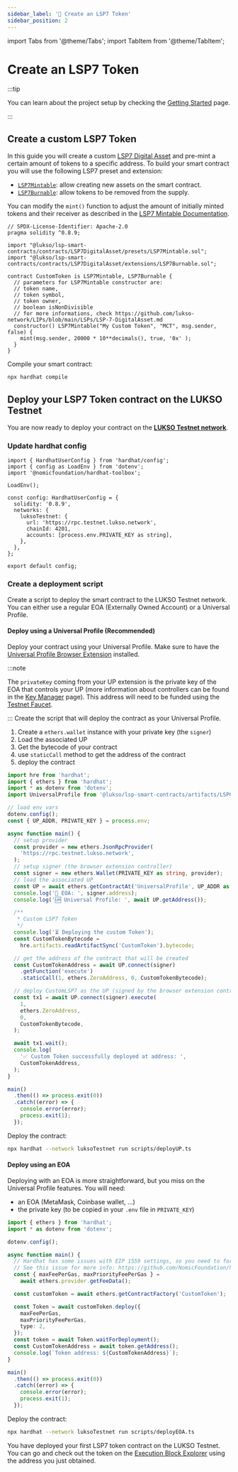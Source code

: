 ```yaml
---
sidebar_label: '🌄 Create an LSP7 Token'
sidebar_position: 2
---
```


import Tabs from '@theme/Tabs';
import TabItem from '@theme/TabItem';

# Create an LSP7 Token

:::tip

You can learn about the project setup by checking the [Getting Started](./getting-started.md) page.

:::

## Create a custom LSP7 Token

In this guide you will create a custom [LSP7 Digital Asset](../../standards/tokens/LSP7-Digital-Asset.md) and pre-mint a certain amount of tokens to a specific address. To build your smart contract you will use the following LSP7 preset and extension:

- [`LSP7Mintable`](../../contracts/contracts/LSP7DigitalAsset/presets/LSP7Mintable.md): allow creating new assets on the smart contract.
- [`LSP7Burnable`](../../contracts/contracts/LSP7DigitalAsset/extensions/LSP7Burnable.md): allow tokens to be removed from the supply.

You can modify the `mint()` function to adjust the amount of initially minted tokens and their receiver as described in the [LSP7 Mintable Documentation](../../contracts/contracts/LSP8IdentifiableDigitalAsset/presets/LSP8Mintable.md#mint).

```solidity title="contracts/MyCustomToken.sol"
// SPDX-License-Identifier: Apache-2.0
pragma solidity ^0.8.9;

import "@lukso/lsp-smart-contracts/contracts/LSP7DigitalAsset/presets/LSP7Mintable.sol";
import "@lukso/lsp-smart-contracts/contracts/LSP7DigitalAsset/extensions/LSP7Burnable.sol";

contract CustomToken is LSP7Mintable, LSP7Burnable {
  // parameters for LSP7Mintable constructor are:
  // token name,
  // token symbol,
  // token owner,
  // boolean isNonDivisible
  // for more informations, check https://github.com/lukso-network/LIPs/blob/main/LSPs/LSP-7-DigitalAsset.md
  constructor() LSP7Mintable("My Custom Token", "MCT", msg.sender, false) {
    mint(msg.sender, 20000 * 10**decimals(), true, '0x' );
  }
}
```

Compile your smart contract:

```bash
npx hardhat compile
```

<!-- ### 🍭 Bonus: create a MockContract to generate the UniversalProfile type

In order to deploy this Custom LSP7 contract, we will interact with a UniversalProfile. We can enhance the developer experience by generating the types for a `UniversalProfile` contract.
To do that, you can create a `MockContract.sol` file in the `contracts/` file with the following content:

```solidity title="contracts/MyCustomToken.sol"
// SPDX-License-Identifier: Apache-2.0
pragma solidity ^0.8.9;
import {UniversalProfile} from '@lukso/lsp-smart-contracts/contracts/UniversalProfile.sol';
```

We are now ready to build our contracts using the command:

```bash
npm run build
``` -->

## Deploy your LSP7 Token contract on the LUKSO Testnet

You are now ready to deploy your contract on the [**LUKSO Testnet network**](../../networks/testnet/parameters).

### Update hardhat config

```solidity title="contracts/MyCustomToken.sol"
import { HardhatUserConfig } from 'hardhat/config';
import { config as LoadEnv } from 'dotenv';
import '@nomicfoundation/hardhat-toolbox';

LoadEnv();

const config: HardhatUserConfig = {
  solidity: '0.8.9',
  networks: {
    luksoTestnet: {
      url: 'https://rpc.testnet.lukso.network',
      chainId: 4201,
      accounts: [process.env.PRIVATE_KEY as string],
    },
  },
};

export default config;
```

### Create a deployment script

Create a script to deploy the smart contract to the LUKSO Testnet network. You can either use a regular EOA (Externally Owned Account) or a Universal Profile.

#### Deploy using a Universal Profile (Recommended)

Deploy your contract using your Universal Profile. Make sure to have the [Universal Profile Browser Extension](/install-up-browser-extension) installed.

:::note

The `privateKey` coming from your UP extension is the private key of the EOA that controls your UP (more information about controllers can be found in the [Key Manager](../../standards/universal-profile/lsp6-key-manager.md) page). This address will need to be funded using the [Testnet Faucet](https://faucet.testnet.lukso.network/).

:::
Create the script that will deploy the contract as your Universal Profile.

1. Create a `ethers.wallet` instance with your private key (the `signer`)
2. Load the associated UP
3. Get the bytecode of your contract
4. use `staticCall` method to get the address of the contract
5. deploy the contract

```ts title="scripts/deployUP.ts"
import hre from 'hardhat';
import { ethers } from 'hardhat';
import * as dotenv from 'dotenv';
import UniversalProfile from '@lukso/lsp-smart-contracts/artifacts/LSP0ERC725Account.json' assert { type: 'json' };

// load env vars
dotenv.config();
const { UP_ADDR, PRIVATE_KEY } = process.env;

async function main() {
  // setup provider
  const provider = new ethers.JsonRpcProvider(
    'https://rpc.testnet.lukso.network',
  );
  // setup signer (the browser extension controller)
  const signer = new ethers.Wallet(PRIVATE_KEY as string, provider);
  // load the associated UP
  const UP = await ethers.getContractAt('UniversalProfile', UP_ADDR as string);
  console.log('🔑 EOA: ', signer.address);
  console.log('🆙 Universal Profile: ', await UP.getAddress());

  /**
   * Custom LSP7 Token
   */
  console.log('⏳ Deploying the custom Token');
  const CustomTokenBytecode =
    hre.artifacts.readArtifactSync('CustomToken').bytecode;

  // get the address of the contract that will be created
  const CustomTokenAddress = await UP.connect(signer)
    .getFunction('execute')
    .staticCall(1, ethers.ZeroAddress, 0, CustomTokenBytecode);

  // deploy CustomLSP7 as the UP (signed by the browser extension controller)
  const tx1 = await UP.connect(signer).execute(
    1,
    ethers.ZeroAddress,
    0,
    CustomTokenBytecode,
  );

  await tx1.wait();
  console.log(
    '✅ Custom Token successfully deployed at address: ',
    CustomTokenAddress,
  );
}

main()
  .then(() => process.exit(0))
  .catch((error) => {
    console.error(error);
    process.exit(1);
  });
```

Deploy the contract:

```bash
npx hardhat --network luksoTestnet run scripts/deployUP.ts
```

#### Deploy using an EOA

Deploying with an EOA is more straightforward, but you miss on the Universal Profile features. You will need:

- an EOA (MetaMask, Coinbase wallet, ...)
- the private key (to be copied in your `.env` file in `PRIVATE_KEY`)

```ts title="scripts/deployEOA.ts"
import { ethers } from 'hardhat';
import * as dotenv from 'dotenv';

dotenv.config();

async function main() {
  // Hardhat has some issues with EIP 1559 settings, so you need to force it
  // See this issue for more info: https://github.com/NomicFoundation/hardhat/issues/3418
  const { maxFeePerGas, maxPriorityFeePerGas } =
    await ethers.provider.getFeeData();

  const customToken = await ethers.getContractFactory('CustomToken');

  const Token = await customToken.deploy({
    maxFeePerGas,
    maxPriorityFeePerGas,
    type: 2,
  });
  const token = await Token.waitForDeployment();
  const CustomTokenAddress = await token.getAddress();
  console.log(`Token address: ${CustomTokenAddress}`);
}

main()
  .then(() => process.exit(0))
  .catch((error) => {
    console.error(error);
    process.exit(1);
  });
```

Deploy the contract:

```bash
npx hardhat --network luksoTestnet run scripts/deployEOA.ts
```

You have deployed your first LSP7 token contract on the LUKSO Testnet. You can go and check out the token on the [Execution Block Explorer](https://explorer.execution.testnet.lukso.network/) using the address you just obtained.
